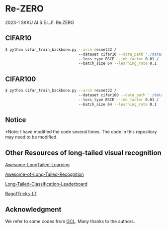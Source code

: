 # Re-ZERO
2023-1 SKKU AI S.E.L.F. Re:ZERO

## CIFAR10
```bash
$ python cifar_train_backbone.py --arch resnet32 /
                                 --dataset cifar10 --data_path './dataset/data_img' /
                                 --loss_type BSCE --imb_factor 0.01 /
                                 --batch_size 64 --learning_rate 0.1 
```

## CIFAR100
```bash
$ python cifar_train_backbone.py --arch resnet32 /
                                 --dataset cifar100 --data_path './dataset/data_img' /
                                 --loss_type BSCE --imb_factor 0.01 /
                                 --batch_size 64 --learning_rate 0.1 
```

## Notice

*Note: I have modified the code several times. The code in this repository may need to be modified.

## Other Resources of long-tailed visual recognition
[Awesome-LongTailed-Learning](https://github.com/Vanint/Awesome-LongTailed-Learning)

[Awesome-of-Long-Tailed-Recognition](https://github.com/zwzhang121/Awesome-of-Long-Tailed-Recognition)

[Long-Tailed-Classification-Leaderboard](https://github.com/yanyanSann/Long-Tailed-Classification-Leaderboard)

[BagofTricks-LT](https://github.com/zhangyongshun/BagofTricks-LT)

## Acknowledgment
We refer to some codes from [GCL](https://github.com/Keke921/GCLLoss). Many thanks to the authors.
